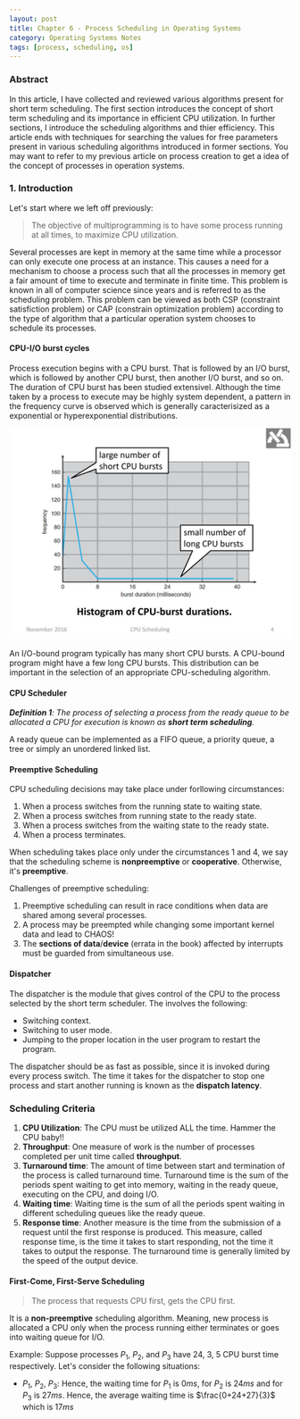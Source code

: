 ```yaml
---
layout: post
title: Chapter 6 - Process Scheduling in Operating Systems
category: Operating Systems Notes
tags: [process, scheduling, os]
---
```


### Abstract

In this article, I have collected and reviewed various algorithms present for short term scheduling. The first section introduces the concept of short term scheduling and its importance in efficient CPU utilization. In further sections, I introduce the scheduling algorithms and thier efficiency. This article ends with techniques for searching the values for free parameters present in various scheduling algorithms introduced in former sections. You may want to refer to my previous article on process creation to get a idea of the concept of processes in operation systems.

### 1. Introduction

Let's start where we left off previously:

> The objective of multiprogramming is to have some process running at all times, to maximize CPU utilization.

Several processes are kept in memory at the same time while a processor can only execute one process at an instance. This causes a need for a mechanism to choose a process such that all the processes in memory get a fair amount of time to execute and terminate in finite time. This problem is known in all of computer science since years and is referred to as the scheduling problem. This problem can be viewed as both CSP (constraint satisfiction problem) or CAP (constrain optimization problem) according to the type of algorithm that a particular operation system chooses to schedule its processes.

#### CPU-I/O burst cycles

Process execution begins with a CPU burst.
That is followed by an I/O burst, which is followed by another CPU burst, then another I/O burst, and so on. The duration of CPU burst has been studied extensivel. Although the time taken by a process to execute may be highly system dependent, a pattern in the frequency curve is observed which is generally caracterisized as a exponential or hyperexponential distributions.

![cpu burst distribution](/images/os-process/cpu-burst-distribution.jpg)

An I/O-bound program typically has many short CPU bursts. A CPU-bound program might have a few long CPU bursts. This distribution can be important in the selection of an appropriate CPU-scheduling algorithm.

#### CPU Scheduler

***Definition 1**: The process of selecting a process from the ready queue to be allocated a CPU for execution is known as **short term scheduling**.*

A ready queue can be implemented as a FIFO queue, a priority queue, a tree or simply an unordered linked list.

#### Preemptive Scheduling

CPU scheduling decisions may take place under forllowing circumstances:

1. When a process switches from the running state to waiting state.
2. When a process switches from running state to the ready state.
3. When a process switches from the waiting state to the ready state.
4. When a process terminates.

When scheduling takes place only under the circumstances 1 and 4, we say that the scheduling scheme is **nonpreemptive** or **cooperative**. Otherwise, it's **preemptive**.

Challenges of preemptive scheduling:

1. Preemptive scheduling can result in race conditions when data are shared among several processes.
2. A process may be preempted while changing some important kernel data and lead to CHAOS!
3. The **sections of data**/**device** (errata in the book) affected by interrupts must be guarded from simultaneous use.

#### Dispatcher

The dispatcher is the module that gives control of the CPU to the process selected by the short term scheduler. The involves the following:

- Switching context.
- Switching to user mode.
- Jumping to the proper location in the user program to restart the program.

The dispatcher should be as fast as possible, since it is invoked during every process switch. The time it takes for the dispatcher to stop one process and start another running is known as the **dispatch latency**.

### Scheduling Criteria

1. **CPU Utilization**: The CPU must be utilized ALL the time. Hammer the CPU baby!!
2. **Throughput**: One measure of work is the number of processes completed per unit time called **throughput**.
3. **Turnaround time**: The amount of time between start and termination of the process is called turnaround time. Turnaround time is the sum of the periods spent waiting to get into memory, waiting in the ready queue, executing on the CPU, and doing I/O.
4. **Waiting time**: Waiting time is the sum of all the periods spent waiting in different scheduling queues like the ready queue.
5. **Response time**: Another measure is the time from the submission of a request until the first response is produced. This measure, called response time, is the time it takes to start responding, not the time it takes to output the response. The turnaround time is generally limited by the speed of the output device.

#### First-Come, First-Serve Scheduling

> The process that requests CPU first, gets the CPU first.

It is a **non-preemptive** scheduling algorithm. Meaning, new process is allocated a CPU only when the process running either terminates or goes into waiting queue for I/O.

Example: Suppose processes $P_1$, $P_2$, and $P_3$ have 24, 3, 5 CPU burst time respectively. Let's consider the following situations:

- $P_1$, $P_2$, $P_3$: Hence, the waiting time for $P_1$ is $0ms$, for $P_2$ is $24ms$ and for $P_3$ is $27ms$. Hence, the average waiting time is $\frac{0+24+27}{3}$ which is $17ms$
